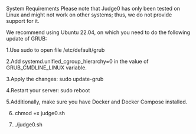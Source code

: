 System Requirements
Please note that Judge0 has only been tested on Linux and might not work on other systems; thus, we do not provide support for it.

We recommend using Ubuntu 22.04, on which you need to do the following update of GRUB:


1.Use sudo to open file /etc/default/grub

2.Add systemd.unified_cgroup_hierarchy=0 in the value of GRUB_CMDLINE_LINUX variable.

3.Apply the changes: sudo update-grub 

4.Restart your server: sudo reboot 

5.Additionally, make sure you have Docker and Docker Compose installed.

6. chmod +x judge0.sh

7. ./judge0.sh
